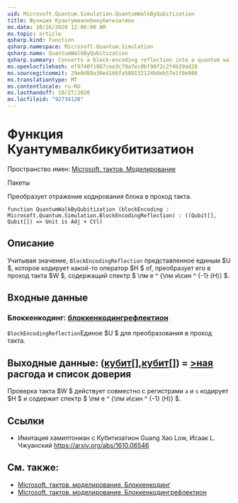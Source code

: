 ```yaml
---
uid: Microsoft.Quantum.Simulation.QuantumWalkByQubitization
title: Функция Куантумвалкбикубитизатион
ms.date: 10/26/2020 12:00:00 AM
ms.topic: article
qsharp.kind: function
qsharp.namespace: Microsoft.Quantum.Simulation
qsharp.name: QuantumWalkByQubitization
qsharp.summary: Converts a block-encoding reflection into a quantum walk.
ms.openlocfilehash: ef9740f1867cee3c79a7ec0bf90f2c2f4b39ad28
ms.sourcegitcommit: 29e0d88a30e4166fa580132124b0eb57e1f0e986
ms.translationtype: MT
ms.contentlocale: ru-RU
ms.lasthandoff: 10/27/2020
ms.locfileid: "92734120"
---
```

# <a name="quantumwalkbyqubitization-function"></a>Функция Куантумвалкбикубитизатион

Пространство имен: [Microsoft. тактов. Моделирование](xref:Microsoft.Quantum.Simulation)

Пакеты [](https://nuget.org/packages/)


Преобразует отражение кодирования блока в проход такта.

```qsharp
function QuantumWalkByQubitization (blockEncoding : Microsoft.Quantum.Simulation.BlockEncodingReflection) : ((Qubit[], Qubit[]) => Unit is Adj + Ctl)
```


## <a name="description"></a>Описание

Учитывая значение, `BlockEncodingReflection` представленное единым $U $, которое кодирует какой-то оператор $H $ of, преобразует его в проход такта $W $, содержащий спектр $ \пм e ^ {\пм и\син ^ {-1} (H)} $.

## <a name="input"></a>Входные данные

### <a name="blockencoding--blockencodingreflection"></a>Блоккенкодинг: [блоккенкодингрефлектион](xref:Microsoft.Quantum.Simulation.BlockEncodingReflection)

`BlockEncodingReflection`Единое $U $ для преобразования в проход такта.



## <a name="output--qubitqubit--unit-adj--ctl"></a>Выходные данные: ([кубит](xref:microsoft.quantum.lang-ref.qubit)[],[кубит](xref:microsoft.quantum.lang-ref.qubit)[]) = [>ная](xref:microsoft.quantum.lang-ref.unit) расгода и список доверия

Проверка такта $W $ действует совместно с регистрами `a` и `s` кодирует $H $ и содержит спектр $ \пм e ^ {\пм и\син ^ {-1} (H)} $.

## <a name="references"></a>Ссылки

- Имитация хамилтониан с Кубитизатион Guang Хао Low, Исаак L. Чжуанский https://arxiv.org/abs/1610.06546

## <a name="see-also"></a>См. также:

- [Microsoft. тактов. моделирование. Блоккенкодинг](xref:Microsoft.Quantum.Simulation.BlockEncoding)
- [Microsoft. тактов. моделирование. Блоккенкодингрефлектион](xref:Microsoft.Quantum.Simulation.BlockEncodingReflection)